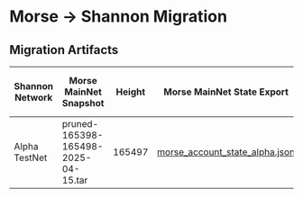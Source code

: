 # Morse -> Shannon Migration

## Migration Artifacts

| Shannon Network | Morse MainNet Snapshot                                                                                                      | Height | Morse MainNet State Export                                                                               | Morse TestNet Snapshot                                                                                                                                        | Height | Morse TestNet State Export                                                               | `MsgImportMorseClaimableAccounts`                                                                            |
| --------------- | --------------------------------------------------------------------------------------------------------------------------- | ------ | -------------------------------------------------------------------------------------------------------- | ------------------------------------------------------------------------------------------------------------------------------------------------------------- | ------ | ---------------------------------------------------------------------------------------- | ------------------------------------------------------------------------------------------------------------ |
| Alpha TestNet   | pruned-165398-165498-2025-04-15.tar                                                                                         | 165497 | [morse_account_state_alpha.json](./morse_account_state_alpha.json)                                       | N/A                                                                                                                                                           | N/A    | N/A                                                                                      | [msg_import_morse_accounts_alpha.json](./msg_import_morse_accounts_alpha.json)                               |
